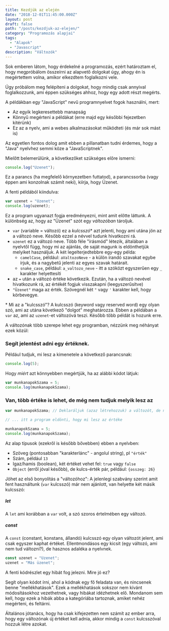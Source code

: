 ```yaml
---
title: Kezdjük az elején
date: "2018-12-01T11:45:00.000Z"
layout: post
draft: false
path: "/posts/kezdjuk-az-elejen/"
category: "Programozás alapjai"
tags:
  - "Alapok"
  - "Javascript"
description: "Változók"
---
```


Sok emberen látom, hogy érdekelné a programozás, ezért határoztam el, hogy megpróbálom összeírni az alapvető dolgokat úgy, ahogy én is megértettem volna, amikor elkezdtem foglalkozni vele.

Úgy próbálom meg felépíteni a dolgokat, hogy mindig csak annyival foglalkozzunk, ami éppen szükséges ahhoz, hogy egy adott részt megérts.

A példákban egy "JavaScript" nevű programnyelvet fogok használni, mert:
- Az egyik legkeresettebb manapság
- Könnyű megérteni a példákat (erre majd egy későbbi fejezetben kitérünk)
- Ez az a nyelv, ami a webes alkalmazásokat működteti (és már sok mást is)

Az egyetlen fontos dolog amit ebben a pillanatban tudni érdemes, hogy a "Java" nyelvhez semmi köze a "JavaScriptnek".

Mielőtt belemerülünk, a következőket szükséges előre ismerni:
```javascript
console.log("Üzenet");
```

Ez a parancs (ha megfelelő környezetben futtatod), a parancssorba (vagy éppen ami konzolnak számít neki), kiírja, hogy Üzenet.

A fenti példából kiindulva:

```javascript
var uzenet = "Üzenet";
console.log(uzenet);
```

Ez a program ugyanazt fogja eredményezni, mint amit előtte láttunk.
A különbség az, hogy az "Üzenet" szót egy _változóban_ tároljuk.
- `var` (variable = változó) ez a *kulcsszó** azt jelenti, hogy ami utána jön az a változó neve. Később ezzel a névvel tudunk hivatkozni rá.
- `uzenet` ez a változó neve. Több féle "írásmód" létezik, általában a nyelvtől függ, hogy mi az ajánlás, de saját magunk is eldönthetjük melyiket használjuk. A két legelterjedtebbre egy-egy példa:
    - `camelCase`, például: `aValtozoNeve` - a külön írandó szavakat egybe írjuk, és a nagybetű jelenti az egyes szavak határait.
    - `snake_case`, például: `a_valtozo_neve` - itt a szóközt egyszerűen egy `_` karakter helyettesíti
- az `=` után a változó értéke következik. Ezután, ha a változó nevével hivatkozunk rá, az értékét fogjuk visszakapni (leegyszerűsítve)
- `"Üzenet"` maga az érték. Szövegnél két `"` vagy `'` karakter kell, hogy körbevegye.

\* Mi az a "kulcsszó"? A kulcsszó (keyword vagy reserved word) egy olyan szó, ami az utána következő "dolgot" meghatározza. 
Ebben a példában a `var` az, ami az `uzenet`-et változóvá teszi. Később több példát is hozunk erre.

A változónak több szerepe lehet egy programban, nézzünk meg néhányat ezek közül:
### Segít jelentést adni egy értéknek.

Például tudjuk, mi lesz a kimenetele a következő parancsnak: 
```javascript
console.log(5);
```
 
Hogy _miért_ azt könnyebben megértjük, ha az alábbi kódot látjuk: 
```javascript
var munkanapokSzama = 5;
console.log(munkanapokSzama);
```

### Van, több értéke is lehet, de még nem tudjuk melyik lesz az

```javascript
var munkanapokSzama; // Deklaráljuk (azaz létrehozzuk) a változót, de nem adunk neki értéket.

// ... itt a program eldönti, hogy mi lesz az értéke

munkanapokSzama = 5;
console.log(munkanapokSzama);
``` 

Az alap típusok (ezekről is később bővebben) ebben a nyelvben:
- Szöveg (pontosabban "karakterlánc" - angolul string), pl `"érték"`
- Szám, például `13`
- Igaz/hamis (boolean), két értéket vehet fel: `true` vagy `false`
- `Object` (erről jóval később), de kulcs-érték pár, például: `{osszeg: 26}`

Jöhet az első bonyolítás a "változóhoz": A jelenlegi szabvány szerint amit fent használtunk
(`var` kulcsszó) már nem ajánlott, van helyette két másik kulcsszó:


##### let

A `let` ami korábban a `var` volt, a szó szoros értelmében egy változó.


##### const

A `const` (constant, konstans, állandó) kulcsszó egy olyan változót jelent, ami csak egyszer kaphat értéket.
Ellentmondásos egy kicsit (egy változó, ami nem tud változni?), de hasznos adaléka a nyelvnek.

```javascript
const uzenet = "Üzenet";
uzenet = "Más üzenet";
```

A fenti kódrészlet egy hibát fog jelezni.
Mire jó ez?

Segít olyan kódot írni, ahol a kódnak egy fő feladata van, és nincsenek benne "mellékhatások".
Ezek a mellékhatások sokszor nem kívánt módosításokhoz vezethetnek, vagy hibákat idézhetnek elő.
Mondanom sem kell, hogy ezek a hibák abba a kategóriába tartoznak, amiket nehéz megérteni, és feltárni.

Általános jótanács, hogy ha csak kifejezetten nem számít az ember arra, hogy egy változónak
új értéket kell adnia, akkor mindig a `const` kulcsszóval hozzuk létre azokat.

